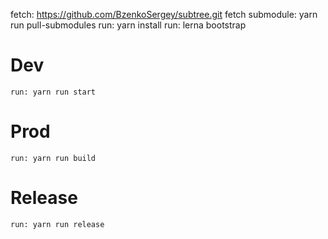 fetch: https://github.com/BzenkoSergey/subtree.git
fetch submodule: yarn run pull-submodules
run: yarn install
run: lerna bootstrap

# Dev
	run: yarn run start

# Prod
	run: yarn run build

# Release
	run: yarn run release